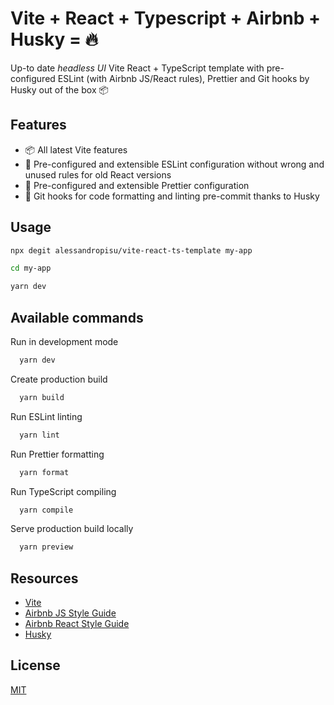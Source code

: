 # Vite + React + Typescript + Airbnb + Husky = 🔥

Up-to date _headless UI_ Vite React + TypeScript template with pre-configured ESLint (with Airbnb JS/React rules), Prettier and Git hooks by Husky out of the box 📦

## Features

- 📦 All latest Vite features
- 🔎 Pre-configured and extensible ESLint configuration without wrong and unused rules for old React versions
- 💅 Pre-configured and extensible Prettier configuration
- 🔬 Git hooks for code formatting and linting pre-commit thanks to Husky

## Usage

```bash
npx degit alessandropisu/vite-react-ts-template my-app

cd my-app

yarn dev
```

## Available commands

Run in development mode

```bash
  yarn dev
```

Create production build

```bash
  yarn build
```

Run ESLint linting

```bash
  yarn lint
```

Run Prettier formatting

```bash
  yarn format
```

Run TypeScript compiling

```bash
  yarn compile
```

Serve production build locally

```bash
  yarn preview
```

## Resources

- [Vite](https://github.com/vitejs/vite)
- [Airbnb JS Style Guide](https://github.com/airbnb/javascript)
- [Airbnb React Style Guide](https://github.com/airbnb/javascript/tree/master/react)
- [Husky](https://github.com/typicode/husky)

## License

[MIT](https://choosealicense.com/licenses/mit/)
